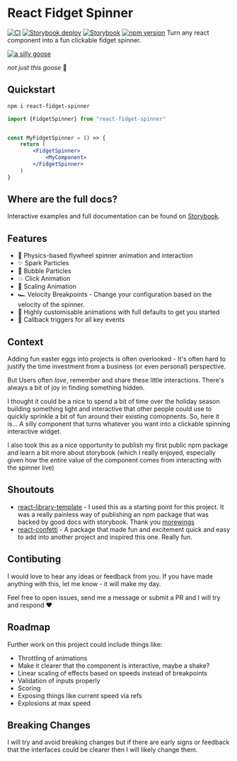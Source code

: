 # React Fidget Spinner

[![CI](https://github.com/whatsrupp/react-fidget-spinner/actions/workflows/merge-jobs.yml/badge.svg)](https://github.com/morewings/react-library-template/actions/workflows/merge-jobs.yml)
[![Storybook deploy](https://github.com/whatsrupp/react-fidget-spinner/actions/workflows/pages.yml/badge.svg)](https://github.com/whatsrupp/react-fidget-spinner/actions/workflows/pages.yml)
[![Storybook](https://cdn.jsdelivr.net/gh/storybookjs/brand@main/badge/badge-storybook.svg)](https://whatsrupp.github.io/react-fidget-spinner/?path=/docs/spinners-fidgetspinner--welcome)
[![npm version](https://img.shields.io/npm/v/react-fidget-spinner.svg)](https://www.npmjs.com/package/react-fidget-spinner)
Turn any react component into a fun clickable fidget spinner.

[![a silly goose](https://i.giphy.com/media/v1.Y2lkPTc5MGI3NjExMXFtdWc1eDVxcGd6dzMzbTI2ejV5bm1nbXZqa2w2cDRlM3VnZDZzeSZlcD12MV9pbnRlcm5hbF9naWZfYnlfaWQmY3Q9Zw/p00fPNBjCUAKqogAyr/giphy.gif)](https://whatsrupp.github.io/react-fidget-spinner)

*not just this goose* 🪿


## Quickstart

```bash
npm i react-fidget-spinner
```

```jsx
import {FidgetSpinner} from "react-fidget-spinner"


const MyFidgetSpinner = () => {
    return (
        <FidgetSpinner>
            <MyComponent>
        </FidgetSpinner>
    )
}
```

## Where are the full docs?

Interactive examples and full documentation can be found on [Storybook](https://whatsrupp.github.io/react-fidget-spinner/?path=/docs/spinners-fidgetspinner--welcome).

## Features

- 🎡 Physics-based flywheel spinner animation and interaction
- ✨ Spark Particles
- 🫧 Bubble Particles
- 💥 Click Animation
- 🦣 Scaling Animation
- 🏎️ Velocity Breakpoints - Change your configuration based on the velocity of the spinner.
- 🎨 Highly customisable animations with full defaults to get you started
- 🔫 Callback triggers for all key events

## Context

Adding fun easter eggs into projects is often overlooked - It's often hard to justify the time investment from a business (or even personal) perspective.

But Users often _love_, remember and share these little interactions. There's always a bit of joy in finding something hidden.

I thought it could be a nice to spend a bit of time over the holiday season building something light and interactive that other people could use to quickly sprinkle a bit of fun around their existing comopnents. So, here it is... A silly component that turns whatever you want into a clickable spinning interactive widget.

I also took this as a nice opportunity to publish my first public npm package and learn a bit more about storybook (which I really enjoyed, especially given how the entire value of the component comes from interacting with the spinner live)

## Shoutouts

- [react-library-template](https://github.com/morewings/react-library-template) - I used this as a starting point for this project. It was a really painless way of publishing an npm package that was backed by good docs with storybook. Thank you [morewings](https://github.com/morewings)
- [react-confetti](https://www.npmjs.com/package/react-confetti) - A package that made fun and excitement quick and easy to add into another project and inspired this one. Really fun.

## Contibuting

I would love to hear any ideas or feedback from you. If you have made anything with this, let me know - it will make my day.

Feel free to open issues, send me a message or submit a PR and I will try and respond ❤️

## Roadmap

Further work on this project could include things like:

- Throttling of animations
- Make it clearer that the component is interactive, maybe a shake?
- Linear scaling of effects based on speeds instead of breakpoints
- Validation of inputs properly
- Scoring
- Exposing things like current speed via refs
- Explosions at max speed

## Breaking Changes

I will try and avoid breaking changes but if there are early signs or feedback that the interfaces could be clearer then I will likely change them.
